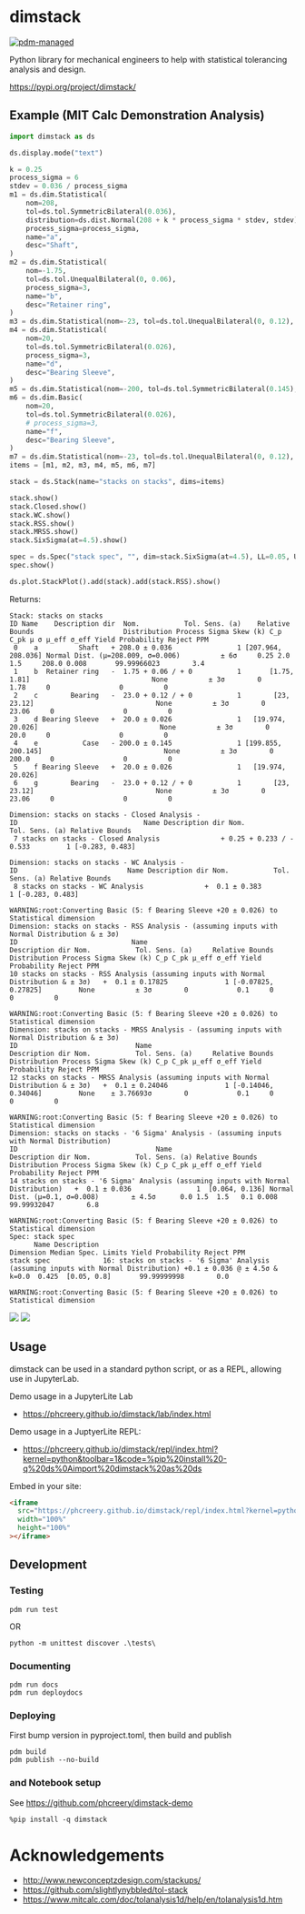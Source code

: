 # dimstack

[![pdm-managed](https://img.shields.io/badge/pdm-managed-blueviolet)](https://pdm.fming.dev)

Python library for mechanical engineers to help with statistical tolerancing analysis and design.

https://pypi.org/project/dimstack/

## Example (MIT Calc Demonstration Analysis)

```python
import dimstack as ds

ds.display.mode("text")

k = 0.25
process_sigma = 6
stdev = 0.036 / process_sigma
m1 = ds.dim.Statistical(
    nom=208,
    tol=ds.tol.SymmetricBilateral(0.036),
    distribution=ds.dist.Normal(208 + k * process_sigma * stdev, stdev),
    process_sigma=process_sigma,
    name="a",
    desc="Shaft",
)
m2 = ds.dim.Statistical(
    nom=-1.75,
    tol=ds.tol.UnequalBilateral(0, 0.06),
    process_sigma=3,
    name="b",
    desc="Retainer ring",
)
m3 = ds.dim.Statistical(nom=-23, tol=ds.tol.UnequalBilateral(0, 0.12), process_sigma=3, name="c", desc="Bearing")
m4 = ds.dim.Statistical(
    nom=20,
    tol=ds.tol.SymmetricBilateral(0.026),
    process_sigma=3,
    name="d",
    desc="Bearing Sleeve",
)
m5 = ds.dim.Statistical(nom=-200, tol=ds.tol.SymmetricBilateral(0.145), process_sigma=3, name="e", desc="Case")
m6 = ds.dim.Basic(
    nom=20,
    tol=ds.tol.SymmetricBilateral(0.026),
    # process_sigma=3,
    name="f",
    desc="Bearing Sleeve",
)
m7 = ds.dim.Statistical(nom=-23, tol=ds.tol.UnequalBilateral(0, 0.12), process_sigma=3, name="g", desc="Bearing")
items = [m1, m2, m3, m4, m5, m6, m7]

stack = ds.Stack(name="stacks on stacks", dims=items)

stack.show()
stack.Closed.show()
stack.WC.show()
stack.RSS.show()
stack.MRSS.show()
stack.SixSigma(at=4.5).show()

spec = ds.Spec("stack spec", "", dim=stack.SixSigma(at=4.5), LL=0.05, UL=0.8)
spec.show()

ds.plot.StackPlot().add(stack).add(stack.RSS).show()
```

Returns:

```
Stack: stacks on stacks
ID Name    Description dir  Nom.           Tol. Sens. (a)    Relative Bounds                      Distribution Process Sigma Skew (k) C_p C_pk μ σ μ_eff σ_eff Yield Probability Reject PPM
 0    a          Shaft   + 208.0 ± 0.036                1 [207.964, 208.036] Normal Dist. (μ=208.009, σ=0.006)          ± 6σ     0.25 2.0  1.5     208.0 0.008       99.99966023        3.4
 1    b  Retainer ring   -  1.75 + 0.06 / + 0           1       [1.75, 1.81]                              None          ± 3σ        0               1.78     0                 0          0
 2    c        Bearing   -  23.0 + 0.12 / + 0           1        [23, 23.12]                              None          ± 3σ        0              23.06     0                 0          0
 3    d Bearing Sleeve   +  20.0 ± 0.026                1   [19.974, 20.026]                              None          ± 3σ        0               20.0     0                 0          0
 4    e           Case   - 200.0 ± 0.145                1 [199.855, 200.145]                              None          ± 3σ        0              200.0     0                 0          0
 5    f Bearing Sleeve   +  20.0 ± 0.026                1   [19.974, 20.026]
 6    g        Bearing   -  23.0 + 0.12 / + 0           1        [23, 23.12]                              None          ± 3σ        0              23.06     0                 0          0

Dimension: stacks on stacks - Closed Analysis -
ID                               Name Description dir Nom.              Tol. Sens. (a) Relative Bounds
 7 stacks on stacks - Closed Analysis               + 0.25 + 0.233 / - 0.533         1 [-0.283, 0.483]

Dimension: stacks on stacks - WC Analysis -
ID                           Name Description dir Nom.           Tol. Sens. (a) Relative Bounds
 8 stacks on stacks - WC Analysis               +  0.1 ± 0.383                1 [-0.283, 0.483]

WARNING:root:Converting Basic (5: f Bearing Sleeve +20 ± 0.026) to Statistical dimension
Dimension: stacks on stacks - RSS Analysis - (assuming inputs with Normal Distribution & ± 3σ)
ID                            Name                                       Description dir Nom.           Tol. Sens. (a)     Relative Bounds Distribution Process Sigma Skew (k) C_p C_pk μ_eff σ_eff Yield Probability Reject PPM
10 stacks on stacks - RSS Analysis (assuming inputs with Normal Distribution & ± 3σ)   +  0.1 ± 0.17825              1 [-0.07825, 0.27825]         None          ± 3σ        0            0.1     0                 0          0

WARNING:root:Converting Basic (5: f Bearing Sleeve +20 ± 0.026) to Statistical dimension
Dimension: stacks on stacks - MRSS Analysis - (assuming inputs with Normal Distribution & ± 3σ)
ID                             Name                                       Description dir Nom.           Tol. Sens. (a)     Relative Bounds Distribution Process Sigma Skew (k) C_p C_pk μ_eff σ_eff Yield Probability Reject PPM
12 stacks on stacks - MRSS Analysis (assuming inputs with Normal Distribution & ± 3σ)   +  0.1 ± 0.24046              1 [-0.14046, 0.34046]         None    ± 3.76693σ        0            0.1     0                 0          0

WARNING:root:Converting Basic (5: f Bearing Sleeve +20 ± 0.026) to Statistical dimension
Dimension: stacks on stacks - '6 Sigma' Analysis - (assuming inputs with Normal Distribution)
ID                                  Name                                Description dir Nom.           Tol. Sens. (a) Relative Bounds                  Distribution Process Sigma Skew (k) C_p C_pk μ_eff σ_eff Yield Probability Reject PPM
14 stacks on stacks - '6 Sigma' Analysis (assuming inputs with Normal Distribution)   +  0.1 ± 0.036                1  [0.064, 0.136] Normal Dist. (μ=0.1, σ=0.008)        ± 4.5σ      0.0 1.5  1.5   0.1 0.008       99.99932047        6.8

WARNING:root:Converting Basic (5: f Bearing Sleeve +20 ± 0.026) to Statistical dimension
Spec: stack spec
      Name Description                                                                                                          Dimension Median Spec. Limits Yield Probability Reject PPM
stack spec             16: stacks on stacks - '6 Sigma' Analysis (assuming inputs with Normal Distribution) +0.1 ± 0.036 @ ± 4.5σ & k=0.0  0.425  [0.05, 0.8]       99.99999998        0.0

WARNING:root:Converting Basic (5: f Bearing Sleeve +20 ± 0.026) to Statistical dimension
```

![](./docs/newplot.png)
![](./docs/newplot2.png)

## Usage

dimstack can be used in a standard python script, or as a REPL, allowing use in JupyterLab.

Demo usage in a JupyterLite Lab

- https://phcreery.github.io/dimstack/lab/index.html

Demo usage in a JuptyerLite REPL:

- https://phcreery.github.io/dimstack/repl/index.html?kernel=python&toolbar=1&code=%pip%20install%20-q%20ds%0Aimport%20dimstack%20as%20ds

Embed in your site:

```html
<iframe
  src="https://phcreery.github.io/dimstack/repl/index.html?kernel=python&toolbar=1&code=%pip%20install%20-q%20ds%0Aimport%20dimstack%20as%20ds"
  width="100%"
  height="100%"
></iframe>
```

## Development

### Testing

```
pdm run test
```

OR

```
python -m unittest discover .\tests\
```

### Documenting

```
pdm run docs
pdm run deploydocs
```

### Deploying

First bump version in pyproject.toml, then build and publish

```
pdm build
pdm publish --no-build
```

### and Notebook setup

See https://github.com/phcreery/dimstack-demo

```
%pip install -q dimstack
```

# Acknowledgements

- http://www.newconceptzdesign.com/stackups/
- https://github.com/slightlynybbled/tol-stack
- https://www.mitcalc.com/doc/tolanalysis1d/help/en/tolanalysis1d.htm
